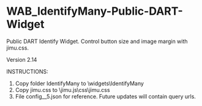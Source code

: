 # WAB_IdentifyMany-Public-DART-Widget
Public DART Identify Widget. Control button size and image margin with jimu.css.

Version 2.14

INSTRUCTIONS:
1. Copy folder IdentifyMany to \widgets\IdentifyMany
2. Copy jimu.css to \jimu.js\css\jimu.css
3. File config__5.json for reference.  Future updates will contain query urls.
